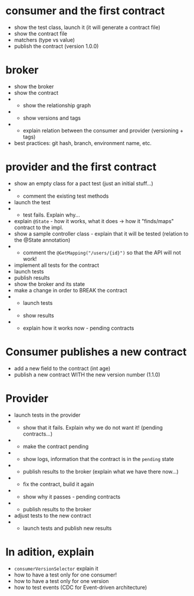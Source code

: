# consumer and the first contract

* show the test class, launch it (it will generate a contract file)
* show the contract file
* matchers (type vs value)
* publish the contract (version 1.0.0) 

# broker
* show the broker
* show the contract 
* * show the relationship graph
* * show versions and tags
* * explain relation between the consumer and provider (versioning + tags)
* best practices: git hash, branch, environment name, etc.

# provider and the first contract
* show an empty class for a pact test (just an initial stuff...)
* * comment the existing test methods
* launch the test
* * test fails. Explain why...
* explain `@State` - how it works, what it does -> how it "finds/maps" contract to the impl.
* show a sample controller class - explain that it will be tested (relation to the @State annotation)
* * comment the `@GetMapping("/users/{id}")` so that the API will not work!
* implement all tests for the contract
* launch tests
* publish results
* show the broker and its state
* make a change in order to BREAK the contract
* * launch tests
* * show results
* * explain how it works now - pending contracts

# Consumer publishes a new contract
* add a new field to the contract (int age)
* publish a new contract WITH the new version number (1.1.0)

# Provider
* launch tests in the provider
* * show that it fails. Explain why we do not want it! (pending contracts...)
* * make the contract pending
* * show logs, information that the contract is in the `pending` state
* * publish results to the broker (explain what we have there now...)
* * fix the contract, build it again
* * show why it passes - pending contracts
* * publish results to the broker
* adjust tests to the new contract
* * launch tests and publish new results

# In adition, explain
* `consumerVersionSelector` explain it 
* how to have a test only for one consumer!
* how to have a test only for one version
* how to test events (CDC for Event-driven architecture)
